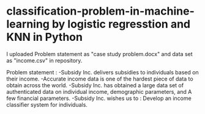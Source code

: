 # classification-problem-in-machine-learning by logistic regresstion and KNN in Python
I uploaded Problem statement as "case study problem.docx" and data set as "income.csv" in repository.




Problem statement :
 -Subsidy Inc. delivers subsidies to individuals based on their income. 
-Accurate income data is one of the hardest piece of data to obtain across the world. 
-Subsidy Inc. has obtained a large data set of authenticated data on individual income, demographic parameters, and  A few financial parameters. 
-Subsidy Inc. wishes us to :  Develop an income classifier system for individuals. 
